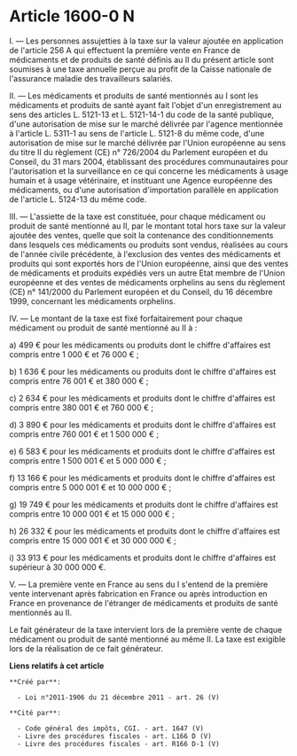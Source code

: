 # Article 1600-0 N

I.  ― Les personnes assujetties à la taxe sur la valeur ajoutée en  application de l'article 256 A qui effectuent la première
vente en  France de médicaments et de produits de santé définis au II du présent  article sont soumises à une taxe annuelle
perçue au profit de la Caisse  nationale de l'assurance maladie des travailleurs salariés. 

II. ― Les médicaments et produits de santé mentionnés au I sont les  médicaments et produits de santé ayant fait l'objet d'un
enregistrement  au sens des articles L. 5121-13 et L. 5121-14-1 du code de la santé publique,  d'une autorisation de mise sur
le marché délivrée par l'agence  mentionnée à l'article L. 5311-1 au sens de l'article L. 5121-8 du même  code, d'une
autorisation de mise sur le marché délivrée par l'Union  européenne au sens du titre II du règlement (CE) n° 726/2004 du
Parlement européen et du Conseil, du 31 mars 2004, établissant des  procédures communautaires pour l'autorisation et la
surveillance en ce  qui concerne les médicaments à usage humain et à usage vétérinaire, et  instituant une Agence européenne
des médicaments, ou d'une autorisation  d'importation parallèle en application de l'article L. 5124-13 du même  code. 

III. ― L'assiette de la taxe est  constituée, pour chaque médicament ou produit de santé mentionné au II,  par le montant
total hors taxe sur la valeur ajoutée des ventes, quelle  que soit la contenance des conditionnements dans lesquels ces
médicaments ou produits sont vendus, réalisées au cours de l'année  civile précédente, à l'exclusion des ventes des
médicaments et produits  qui sont exportés hors de l'Union européenne, ainsi que des ventes de  médicaments et produits
expédiés vers un autre Etat membre de l'Union  européenne et des ventes de médicaments orphelins au sens du règlement (CE) n°
141/2000 du Parlement européen et du Conseil, du 16 décembre 1999, concernant les médicaments orphelins. 

IV. ― Le montant de la taxe est fixé forfaitairement pour chaque médicament ou produit de santé mentionné au II à : 

a) 499 € pour les médicaments ou produits dont le chiffre d'affaires est compris entre 1 000 € et 76 000 € ; 

b) 1 636 € pour les médicaments ou produits dont le chiffre d'affaires est compris entre 76 001 € et 380 000 € ; 

c) 2 634 € pour les médicaments et produits dont le chiffre d'affaires est compris entre 380 001 € et 760 000 € ; 

d) 3 890 € pour les médicaments et produits dont le chiffre d'affaires est compris entre 760 001 € et 1 500 000 € ; 

e) 6 583 € pour les médicaments et produits dont le chiffre d'affaires est compris entre 1 500 001 € et 5 000 000 € ; 

f) 13 166 € pour les médicaments et produits dont le chiffre d'affaires est compris entre 5 000 001 € et 10 000 000 € ; 

g) 19 749 € pour les médicaments et produits dont le chiffre d'affaires est compris entre 10 000 001 € et 15 000 000 € ; 

h) 26 332 € pour les médicaments et produits dont le chiffre d'affaires est compris entre 15 000 001 € et 30 000 000 € ; 

i) 33 913 € pour les médicaments et produits dont le chiffre d'affaires est supérieur à 30 000 000 €. 

V. ― La première vente en France au sens du I s'entend de la première  vente intervenant après fabrication en France ou après
introduction en  France en provenance de l'étranger de médicaments et produits de santé  mentionnés au II. 

Le fait générateur de la taxe  intervient lors de la première vente de chaque médicament ou produit de  santé mentionné au
même II. La taxe est exigible lors de la réalisation  de ce fait générateur.

**Liens relatifs à cet article**

	**Créé par**:

	  - Loi n°2011-1906 du 21 décembre 2011 - art. 26 (V)

	**Cité par**:

	  - Code général des impôts, CGI. - art. 1647 (V)
	  - Livre des procédures fiscales - art. L166 D (V)
	  - Livre des procédures fiscales - art. R166 D-1 (V)
